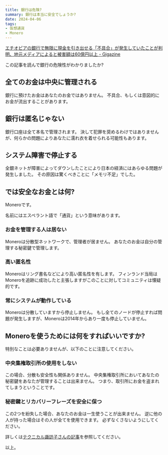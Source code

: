 ```yaml
---
title: 銀行は危険?
summary: 銀行は本当に安全でしょうか?
date: 2024-04-06
tags:
- 仮想通貨
- Monero
---
```


[エチオピアの銀行で無限に現金を引き出せる「不具合」が発生していたことが判明、地元メディアによると被害額は60億円以上 - Gigazine](https://gigazine.net/news/20240321-ethiopia-bank-glitch/)

この記事を読んで銀行の危険性がわかりましたか?

## 全てのお金は中央に管理される

銀行に預けたお金はあなたのお金ではありません。
不具合、もしくは意図的にお金が流出することがあります。

## 銀行は匿名じゃない

銀行口座は全て本名で管理されます。
決して犯罪を奨めるわけではありませんが、何らかの問題によりあなたに濡れ衣を着せられる可能性もあります。

## システム障害で停止する

全銀ネットが障害によってダウンしたことにより日本の経済にはあらゆる問題が発生しました。
その原因は驚くべきことに「メモリ不足」でした。

## では安全なお金とは何?

Moneroです。

名前にはエスペラント語で「通貨」という意味があります。

### お金を管理する人は居ない

Moneroは分散型ネットワークで、管理者が居ません。
あなたのお金は自分の管理する秘密鍵で管理します。

### 高い匿名性

Moneroはリング書名などにより高い匿名性を有します。
フィンランド当局はMoneroを追跡に成功したと主張しますがこのことに対してコミュニティは懐疑的です。

### 常にシステムが動作している

Moneroは分散していますから停止しません。
もし全てのノードが停止すれば問題が発生しますが、Moneroは2014年からあり一度も停止していません。

## Moneroを使うためには何をすればいいですか?

特別なことは必要ありませんが、以下のことに注意してください。

### 中央集権取引所の使用をしない

この場合、分散も安全性も関係ありません。
中央集権取引所においてあなたの秘密鍵をあなたが管理することは出来ません。
つまり、取引所にお金を盗まれてしまうということです。

### 秘密鍵とリカバリーフレーズを安全に保つ

この2つを紛失した場合、あなたのお金は一生使うことが出来ません。
逆に他の人が持った場合はその人が全てを使用できます。
必ずなくさないようにしてください。

詳しくは[テクニカル諏訪子さんの記事](https://technicalsuwako.moe/blog/crypto-1-monero-dero-wallet.xhtml)を参照してください。

以上。
